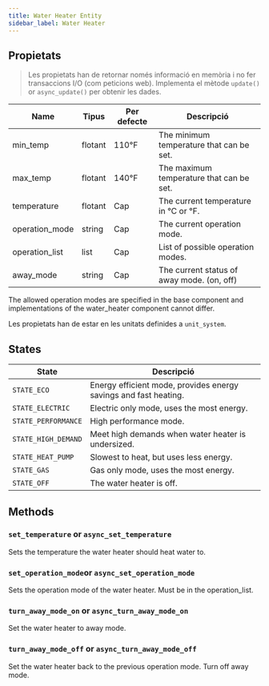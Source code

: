 ```yaml
---
title: Water Heater Entity
sidebar_label: Water Heater
---
```


## Propietats

> Les propietats han de retornar només informació en memòria i no fer transaccions I/O (com peticions web). Implementa el mètode `update()` or `async_update()` per obtenir les dades.

| Name           | Tipus   | Per defecte | Descripció                                 |
| -------------- | ------- | ----------- | ------------------------------------------ |
| min_temp       | flotant | 110°F       | The minimum temperature that can be set.   |
| max_temp       | flotant | 140°F       | The maximum temperature that can be set.   |
| temperature    | flotant | Cap         | The current temperature in °C or °F.       |
| operation_mode | string  | Cap         | The current operation mode.                |
| operation_list | list    | Cap         | List of possible operation modes.          |
| away_mode      | string  | Cap         | The current status of away mode. (on, off) |

The allowed operation modes are specified in the base component and implementations of the water_heater component cannot differ.

Les propietats han de estar en les unitats definides a `unit_system`.

## States

| State               | Descripció                                                       |
| ------------------- | ---------------------------------------------------------------- |
| `STATE_ECO`         | Energy efficient mode, provides energy savings and fast heating. |
| `STATE_ELECTRIC`    | Electric only mode, uses the most energy.                        |
| `STATE_PERFORMANCE` | High performance mode.                                           |
| `STATE_HIGH_DEMAND` | Meet high demands when water heater is undersized.               |
| `STATE_HEAT_PUMP`   | Slowest to heat, but uses less energy.                           |
| `STATE_GAS`         | Gas only mode, uses the most energy.                             |
| `STATE_OFF`         | The water heater is off.                                         |

## Methods

### `set_temperature` or `async_set_temperature`

Sets the temperature the water heater should heat water to.

### `set_operation_mode`or `async_set_operation_mode`

Sets the operation mode of the water heater. Must be in the operation_list.

### `turn_away_mode_on` or `async_turn_away_mode_on`

Set the water heater to away mode.

### `turn_away_mode_off` or `async_turn_away_mode_off`

Set the water heater back to the previous operation mode. Turn off away mode.